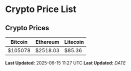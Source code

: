# Crypto Price List

## Crypto Prices
| Bitcoin | Ethereum | Litecoin |
| ------- | -------- | -------- |
| $105078 | $2518.03 | $85.36 |
**Last Updated:** 2025-06-15 11:27 UTC
**Last Updated:** $DATE$
